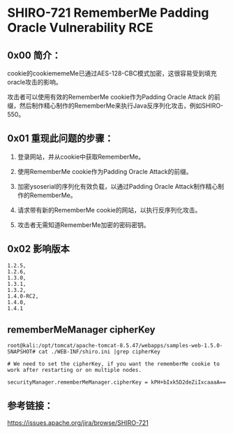 # SHIRO-721 RememberMe Padding Oracle Vulnerability RCE

## 0x00 简介：

cookie的cookiememeMe已通过AES-128-CBC模式加密，这很容易受到填充oracle攻击的影响。

攻击者可以使用有效的RememberMe cookie作为Padding Oracle Attack 的前缀，然后制作精心制作的RememberMe来执行Java反序列化攻击，例如SHIRO-550。

## 0x01 重现此问题的步骤：

1. 登录网站，并从cookie中获取RememberMe。

2. 使用RememberMe cookie作为Padding Oracle Attack的前缀。

3. 加密ysoserial的序列化有效负载，以通过Padding Oracle Attack制作精心制作的RememberMe。

4. 请求带有新的RememberMe cookie的网站，以执行反序列化攻击。

5. 攻击者无需知道RememberMe加密的密码密钥。

## 0x02 影响版本

```
1.2.5, 
1.2.6, 
1.3.0, 
1.3.1, 
1.3.2, 
1.4.0-RC2, 
1.4.0, 
1.4.1
```
## rememberMeManager cipherKey
```
root@kali:/opt/tomcat/apache-tomcat-8.5.47/webapps/samples-web-1.5.0-SNAPSHOT# cat ./WEB-INF/shiro.ini |grep cipherKey

# We need to set the cipherKey, if you want the rememberMe cookie to work after restarting or on multiple nodes.

securityManager.rememberMeManager.cipherKey = kPH+bIxk5D2deZiIxcaaaA==

```

## 参考链接：

https://issues.apache.org/jira/browse/SHIRO-721
